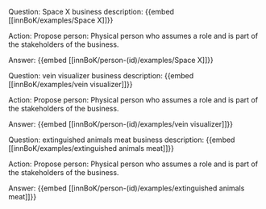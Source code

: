 Question: Space X business description:
{{embed [[innBoK/examples/Space X]]}}

Action: Propose person: Physical person who assumes a role and is part of the stakeholders of the business.

Answer:
{{embed [[innBoK/person-(id)/examples/Space X]]}}

Question: vein visualizer business description:
{{embed [[innBoK/examples/vein visualizer]]}}

Action: Propose person: Physical person who assumes a role and is part of the stakeholders of the business.

Answer:
{{embed [[innBoK/person-(id)/examples/vein visualizer]]}}

Question: extinguished animals meat business description:
{{embed [[innBoK/examples/extinguished animals meat]]}}

Action: Propose person: Physical person who assumes a role and is part of the stakeholders of the business.

Answer:
{{embed [[innBoK/person-(id)/examples/extinguished animals meat]]}}



